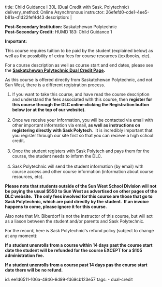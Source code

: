 title: Child Guidance I 30L (Dual Credit with Sask. Polytechnic)
delivery_method: Online Asynchronous
instructor: 26efefd0-cde1-4ee5-b81a-d1d22fef4d43
description: |
  
  <b>Post-Secondary Institution:</b>&nbsp;Saskatchewan Polytechnic<br>
  <b>Post-Secondary Credit:</b>&nbsp;HUMD 183: Child Guidance 1</p>
  
  <p><b>Important:&nbsp;</b></p>
  
  <p>This course requires tuition to be paid by the student (explained below) as well as the possibility of extra fees for course resources (textbooks, etc).</p>
  
  <p>For a course description as well as course start and end dates, please see the&nbsp;<strong><a href="http://saskpolytech.ca/admissions/resources/dual-credit.aspx">Saskatchewan Polytechnic Dual Credit Page</a>.</strong></p>
  
  <p>As this course is offered directly from Saskatchewan Polytechnic, and not Sun West, there is a different registration process.</p>
  
  <ol>
  <li>If you want to take this course, and have read the course description and understand the fees associated with this course, then&nbsp;<strong>register for this course through the DLC online clicking the Registration button below (or at the top of our website).</strong><br>
  &nbsp;</li>
  <li>Once we receive your information, you will be contacted via email with other important information via email,&nbsp;<strong>as well as instructions on registering directly with Sask Polytech</strong>. &nbsp;It is incredibly important that you register through our site first so that you can recieve a high school credit.<br>
  &nbsp;</li>
  <li>Once the student registers with Sask Polytech and pays them for the course, the student needs to inform the DLC.<br>
  &nbsp;</li>
  <li>Sask&nbsp;Polytechnic will send the student information (by email) with course access and other course information (information about course resources, etc).</li>
  </ol>
  
  <p><strong>Please note that students outside of the Sun West School Division will not be paying the usual $550 to Sun West as advertised on other pages of the DLC website. &nbsp;The only fees involved for this&nbsp;course are those that go to Sask Polytechnic, which are paid directly by the student. &nbsp;If an invoice happens to come, please ignore it for this course.</strong></p>
  
  <p>Also note that Mr. Biberdorf is not the instructor of this course, but will act as a liason between the student and/or parents and Sask Polytechnic.</p>
  
  <p>For the record, here is Sask Polytechnic's refund policy (subject to change at any moment):</p>
  
  <p><strong>If a student unenrolls from a course within&nbsp;14 days past the course start date the student will be refunded for the course EXCEPT for a $105 administration fee.</strong></p>
  
  <p><strong>If a student unenrolls from a course past 14 days pas the course start date there will be no refund.</strong></p>
id: ee1d6511-106a-4946-9d99-fd69cb123e57
tags:
  - dual-credit
